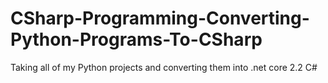 # CSharp-Programming-Converting-Python-Programs-To-CSharp
Taking all of my Python projects and converting them into .net core 2.2 C#
